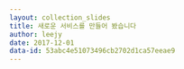 ```yaml
---
layout: collection_slides
title: 새로운 서비스를 만들어 봤습니다
author: leejy
date: 2017-12-01
data-id: 53abc4e51073496cb2702d1ca57eeae9
---
```


